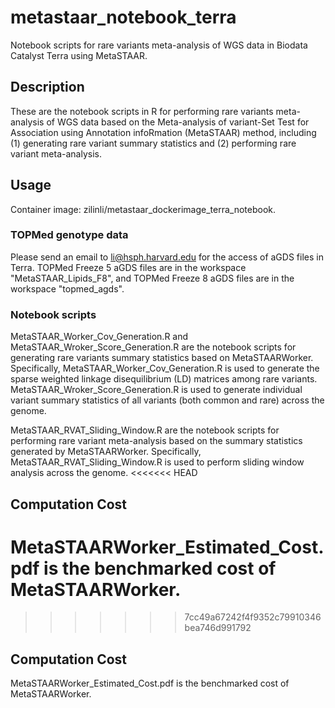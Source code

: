 # metastaar_notebook_terra
Notebook scripts for rare variants meta-analysis of WGS data in Biodata Catalyst Terra using MetaSTAAR.
## Description
These are the notebook scripts in R for performing rare variants meta-analysis of WGS data based on the Meta-analysis of variant-Set Test for Association using Annotation infoRmation (MetaSTAAR) method, including (1) generating rare variant summary statistics and (2) performing rare variant meta-analysis.   
## Usage
Container image: zilinli/metastaar_dockerimage_terra_notebook.
### TOPMed genotype data
Please send an email to li@hsph.harvard.edu for the access of aGDS files in Terra. TOPMed Freeze 5 aGDS files are in the workspace "MetaSTAAR_Lipids_F8", and TOPMed Freeze 8 aGDS files are in the workspace "topmed_agds".
### Notebook scripts
MetaSTAAR_Worker_Cov_Generation.R and MetaSTAAR_Wroker_Score_Generation.R are the notebook scripts for generating rare variants summary statistics based on MetaSTAARWorker. Specifically, MetaSTAAR_Worker_Cov_Generation.R is used to generate the sparse weighted linkage disequilibrium (LD) matrices among rare variants. MetaSTAAR_Wroker_Score_Generation.R is used to generate individual variant summary statistics of all variants (both common and rare) across the genome. 

MetaSTAAR_RVAT_Sliding_Window.R are the notebook scripts for performing rare variant meta-analysis based on the summary statistics generated by MetaSTAARWorker. Specifically, MetaSTAAR_RVAT_Sliding_Window.R is used to perform sliding window analysis across the genome.
<<<<<<< HEAD

## Computation Cost
MetaSTAARWorker_Estimated_Cost.pdf is the benchmarked cost of MetaSTAARWorker.
=======
>>>>>>> 7cc49a67242f4f9352c79910346bea746d991792

## Computation Cost
MetaSTAARWorker_Estimated_Cost.pdf is the benchmarked cost of MetaSTAARWorker.

